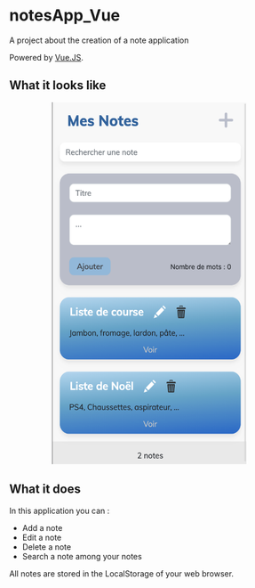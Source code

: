 # notesApp_Vue

A project about the creation of a note application 

Powered by [Vue.JS](https://v3.vuejs.org/).

## What it looks like

<p align="center">
  <img width="350" height="650" src="https://github.com/nrochard/notesApp_Vue/blob/main/img/screen.png">
</p>


## What it does

In this application you can :

- Add a note
- Edit a note
- Delete a note
- Search a note among your notes

All notes are stored in the LocalStorage of your web browser.
